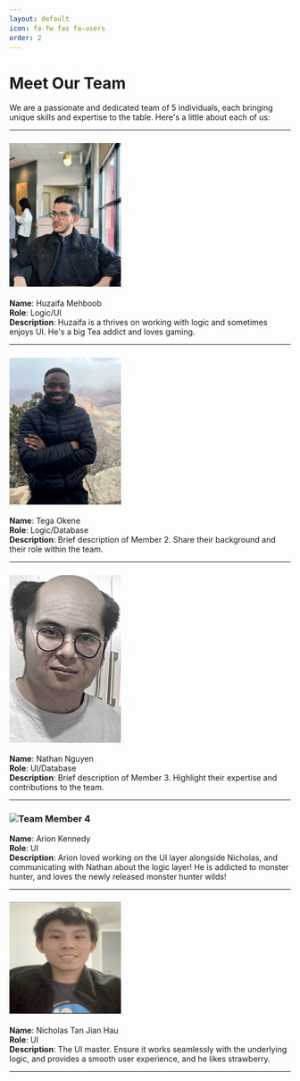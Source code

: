 ```yaml
---
layout: default
icon: fa-fw fas fa-users
order: 2
---
```

# Meet Our Team

We are a passionate and dedicated team of 5 individuals, each bringing unique skills and expertise to the table. Here's a little about each of us:

---

### ![Team Member 1](..\Huzaifa.jpg)  
**Name**: Huzaifa Mehboob  
**Role**: Logic/UI  
**Description**: Huzaifa is a thrives on working with logic and sometimes enjoys UI. He's a big Tea addict and loves gaming. 

---

### ![Team Member 2](..\Tega.png)  
**Name**: Tega Okene  
**Role**: Logic/Database  
**Description**: Brief description of Member 2. Share their background and their role within the team.

---

### ![Team Member 3](..\Nathan.png)  
**Name**: Nathan Nguyen  
**Role**: UI/Database  
**Description**: Brief description of Member 3. Highlight their expertise and contributions to the team.

---

### ![Team Member 4](path-to-picture-4.jpg)  
**Name**: Arion Kennedy  
**Role**: UI  
**Description**: Arion loved working on the UI layer alongside Nicholas, and communicating with Nathan about the logic layer! He is addicted to monster hunter, and loves the newly released monster hunter wilds!

---

### <img src="..\Nicholas.png" alt="Team Member 5" width="200" height="200">  
**Name**: Nicholas Tan Jian Hau  
**Role**: UI  
**Description**: The UI master. Ensure it works seamlessly with the underlying logic, and provides a smooth user experience, and he likes strawberry.

---
